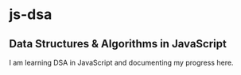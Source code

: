 # js-dsa

## Data Structures & Algorithms in JavaScript

I am learning DSA in JavaScript and documenting my progress here.